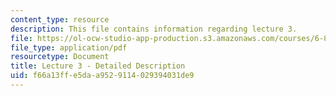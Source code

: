 ```yaml
---
content_type: resource
description: This file contains information regarding lecture 3.
file: https://ol-ocw-studio-app-production.s3.amazonaws.com/courses/6-851-advanced-data-structures-spring-2012/f66a13ffe5daa9529114029394031de9_MIT6_851S12_Lecture3.pdf
file_type: application/pdf
resourcetype: Document
title: Lecture 3 - Detailed Description
uid: f66a13ff-e5da-a952-9114-029394031de9
---
```

